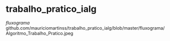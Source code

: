 # trabalho_pratico_ialg
*fluxograma*
github.com/mauriciomartinss/trabalho_pratico_ialg/blob/master/fluxograma/Algoritmo_Trabalho_Pratico.jpeg

